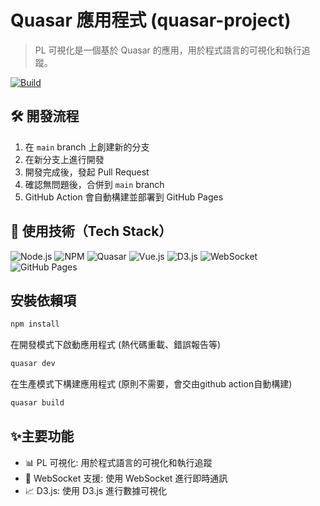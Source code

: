 # Quasar 應用程式 (quasar-project)

> PL 可視化是一個基於 Quasar 的應用，用於程式語言的可視化和執行追蹤。

[![Build](https://github.com/CYCU-ICE-PL/website/actions/workflows/deploy.yml/badge.svg)](https://github.com/CYCU-ICE-PL/website/actions)
## 🛠️ 開發流程

1. 在 `main` branch 上創建新的分支
2. 在新分支上進行開發
3. 開發完成後，發起 Pull Request
4. 確認無問題後，合併到 `main` branch
5. GitHub Action 會自動構建並部署到 GitHub Pages
   
## 🚀 使用技術（Tech Stack）

![Node.js](https://img.shields.io/badge/Node.js-339933?logo=node.js&logoColor=white)
![NPM](https://img.shields.io/badge/NPM-CC3534?logo=npm&logoColor=white)
![Quasar](https://img.shields.io/badge/Quasar-1E90FF?logo=quasar&logoColor=white)
![Vue.js](https://img.shields.io/badge/Vue.js-42b883?logo=vue.js&logoColor=white)
![D3.js](https://img.shields.io/badge/D3.js-F9A03C?logo=d3.js&logoColor=black)
![WebSocket](https://img.shields.io/badge/WebSocket-35495E?logo=websocket&logoColor=white)
![GitHub Pages](https://img.shields.io/badge/Deploy-GitHub%20Pages-blue?logo=github)

## 安裝依賴項
```bash
npm install
```

在開發模式下啟動應用程式 (熱代碼重載、錯誤報告等)
```bash
quasar dev
```

在生產模式下構建應用程式 (原則不需要，會交由github action自動構建)
```bash
quasar build
```

## ✨主要功能
- 📊 PL 可視化: 用於程式語言的可視化和執行追蹤
- 🔁 WebSocket 支援: 使用 WebSocket 進行即時通訊
- 📈 D3.js: 使用 D3.js 進行數據可視化

